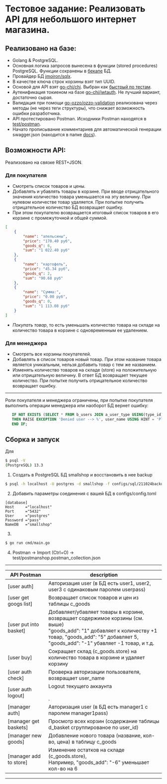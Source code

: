 # Тестовое задание: Реализовать API для небольшого интернет магазина.

## Реализовано на базе:
*   Golang & PostgreSQL.
*   Основная логика запросов вынесена в функции (stored procedures) PostgreSQL. Функции сохранены в [бекапе](https://github.com/EwRvp7LV7/48170360shop/configs/sql) БД. 
*   Провайдер БД [jmoiron/sqlx](https://github.com/jmoiron/sqlx).
*   В качестве ключа строк корзины взят тип UUID.
*   Основой для API взят [go-chi/chi](https://github.com/go-chi/chi). Выбран как [быстрый по тестам](https://benhoyt.com/writings/go-routing#benchmarks).
*   Аутенификация токиеном на базе [go-chi/jwtauth](https://github.com/go-chi/jwtauth). Не лучший вариант, достаточно сырая.
*   Валидация при помощи [go-ozzo/ozzo-validation](https://github.com/go-ozzo/ozzo-validation) реализована через методы (не через теги структуры), что снижает возможность ошибки разработчика.
*   API протестировано Postman. Исходники Postman находятся в [test/postman](https://github.com/EwRvp7LV7/48170360shop/test/postman).
*   Начато прописывание комментариев для автоматической генерации swagger.json (находится в папке [docs](https://github.com/EwRvp7LV7/48170360shop/docs)). 

## Возможности API:
Реализовано на связке REST+JSON.
### Для покупателя
*   Смотреть список товаров и цены.
*   Добавлять и убавлять товары в корзине. При вводе отрицательного значения количество товара уменьшается на эту величину. При нулевом количестве товар удаляется. При попытке получить отрицательное количество БД возвращает ошибку.
*   При этом покупателю возвращается итоговый список товаров в его корзине с промежуточной и общей суммой.
```json
[
    {
        "name": "апельсины",
        "price": "170.40 руб",
        "goods_q": 6,
        "sum": "1 022.40 руб"
    },
    {
        "name": "картофель",
        "price": "45.34 руб",
        "goods_q": 2,
        "sum": "90.68 руб"
    },
    {
        "name": "Сумма:",
        "price": "0.00 руб",
        "goods_q": 0,
        "sum": "1 113.08 руб"
    }
]
```
*   *Покупать товар*, то есть уменьшать количество товара на складе на количество товара в корзине с одновременным ее удалением.
### Для менеджера
*   Смотреть все корзины покупателей.
*   Добавлять в список товаров новый товар. При этом название товара является уникальным, нельзя добавить товар с тем же названием.
*   Изменять количество товаров на складе (store) на положительную или отрицательную величину. В ответ БД возвращает текущее количество. При попытке получить отрицательное количество возвращает ошибку.
--------------
Роли покупателя и менеджера ограничены, при попытке покупателя выполнить операции менеджера или наоборот БД вернет ошибку:
```sql
   IF NOT EXISTS (SELECT * FROM b_users JOIN a_user_type USING(type_id) WHERE b_users.account = user_name AND a_user_type.type = 'manager')
   THEN RAISE EXCEPTION 'Denied user --> %', user_name USING HINT = 'Please check your rights';
   END IF;
```

## Сборка и запуск
Для 
```bash
$ psql -V
(PostgreSQL) 13.3
```
1. Создать в PostgreSQL БД smallshop и восстановить в нее backup
```bash
$ psql -h localhost -U postgres -d smallshop -f configs/sql/211024backup.sql
```
2. Добавить параметры соединения с вашей БД в configs/config.toml
``` 
[database]
Host     ="localhost"
Port     ="5432"
User     ="postgres"
Password ="pass"
NameDB   ="smallshop"
``` 
3. 
```bash
$ go run cmd/main.go
```
4. Postman -> Import (Ctrl+O) -> test/postmanshop.postman_collection.json

-------------------------------------------------------------------------------------------------------------
|      API Postman       | description                                                                      |
| --------------------- | --------------------------------------------------------------------------------|
| [user auth]            | Авторизация user (в БД есть user1, user2, user3 с одинаковым паролем userpass)   |
| [user get googs list]  | Возвращает список товаров и цен из таблицы c_goods                               |
| [user put into basket] | Добавляет/убавляет товары в корзине, возвращает содержимое корзины (см. выше) <br /> "goods_add": "1" добавляет к количеству +1 товар,  "goods_add": "5" добавляет 5,  <br />"goods_add": "-1" убавляет -1 товар, и т.д. |                                          
| [user buy]             | Сокращает склад (c_goods.store) на количество товара в корзине и удаляет корзину |
| [user auth check]      | Проверка авторизации пользователя, возвращает user_name                          |
| [user auth logout]     | Logout текущего аккаунта  <br />    <br />.                                                |
| [manager auth]         | Авторизация user (в БД есть manager1 с паролем manager1pass)                     |
| [manager get baskets]  | Просмотр всех корзин (содержание таблицы d_basket сгруппированое по user_id)     |
| [manager new goods]    | Добавление нового товара (название, кол-во, цена) в таблицу c_goods              |
| [manager add to store] | Изменение остатков на складе (c_goods.store), <br />Например, "goods_add": "-6" уменьшает кол-во на 6  |
-------------------------------------------------------------------------------------------------------------





